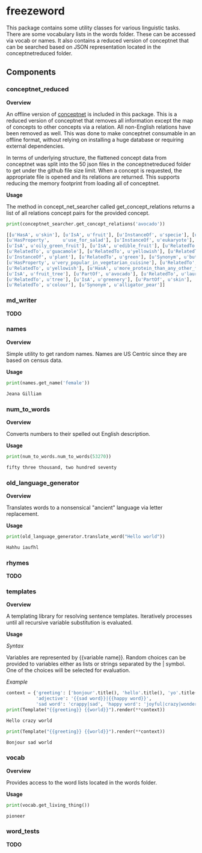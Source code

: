 # freezeword
This package contains some utility classes for various linguistic tasks. There are some vocabulary lists in the words folder. These can be accessed via vocab or names. It also contains a reduced version of conceptnet that can be searched based on JSON representation located in the conceptnetreduced folder.

## Components

### conceptnet_reduced
**Overview**

An offline version of [conceptnet](http://conceptnet5.media.mit.edu/) is included in this package. This is a reduced version of conceptnet that removes all information except the map of concepts to other concepts via a relation. All non-English relations have been removed as well. This was done to make conceptnet consumable in an offline format, without relying on installing a huge database or requiring external dependencies.

In terms of underlying structure, the flattened concept data from conceptnet was split into the 50 json files in the conceptnetreduced folder to get under the github file size limit. When a concept is requested, the appropriate file is opened and its relations are returned. This supports reducing the memory footprint from loading all of conceptnet.

**Usage**

The method in concept_net_searcher called get_concept_relations returns a list of all relations concept pairs for the provided concept.

```python
print(conceptnet_searcher.get_concept_relations('avocado'))

[[u'HasA', u'skin'], [u'IsA', u'fruit'], [u'InstanceOf', u'specie'], [u'MemberOf', u'persea'],
[u'HasProperty',     u'use_for_salad'], [u'InstanceOf', u'eukaryote'], [u'IsA', u'live_thing'],
[u'IsA', u'oily_green_fruit'], [u'IsA', u'edible_fruit'], [u'RelatedTo', u'california_roll'],
[u'RelatedTo', u'guacamole'], [u'RelatedTo', u'yellowish'], [u'RelatedTo', u'fruit'],
[u'InstanceOf', u'plant'], [u'RelatedTo', u'green'], [u'Synonym', u'butter_pear'],
[u'HasProperty', u'very_popular_in_vegetarian_cuisine'], [u'RelatedTo', u'green'],
[u'RelatedTo', u'yellowish'], [u'HasA', u'more_protein_than_any_other_fruit'],
[u'IsA', u'fruit_tree'], [u'PartOf', u'avocado'], [u'RelatedTo', u'laurel'],
[u'RelatedTo', u'tree'], [u'IsA', u'greenery'], [u'PartOf', u'skin'],
[u'RelatedTo', u'colour'], [u'Synonym', u'alligator_pear']]
```

### md_writer
**TODO**

### names
**Overview**

Simple utility to get random names. Names are US Centric since they are based on census data.

**Usage**

```python
print(names.get_name('female'))

Jeana Gilliam
```

### num_to_words
**Overview**

Converts numbers to their spelled out English description.

**Usage**

```python
print(num_to_words.num_to_words(53270))

fifty three thousand, two hundred seventy
```

### old_language_generator
**Overview**

Translates words to a nonsensical "ancient" language via letter replacement.

**Usage**

```python
print(old_language_generator.translate_word("Hello world"))

Hahhu iaufhl
````

### rhymes
**TODO**

### templates
**Overview**

A templating library for resolving sentence templates. Iteratively processes until all recursive variable substitution is evaluated.

**Usage**

*Syntax*

Variables are represented by {{variable name}}. Random choices can be provided to variables either as lists or strings separated by the | symbol. One of the choices will be selected for evaluation.

*Example*

```python
context = {'greeting': ['bonjour'.title(), 'hello'.title(), 'yo'.title()], 'world': '{{adjective}} world',
           'adjective': '{{sad word}}|{{happy word}}',
           'sad word': 'crappy|sad', 'happy word': 'joyful|crazy|wonderful'}
print(Template("{{greeting}} {{world}}").render(**context))

Hello crazy world

print(Template("{{greeting}} {{world}}").render(**context))

Bonjour sad world
```

### vocab
**Overview**

Provides access to the word lists located in the words folder.

**Usage**

```python
print(vocab.get_living_thing())

pioneer
```

### word_tests
**TODO**



